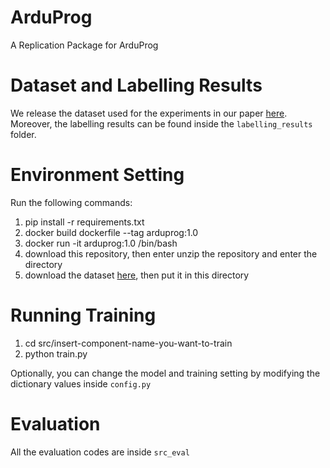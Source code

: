 # ArduProg
A Replication Package for ArduProg

# Dataset and Labelling Results
We release the dataset used for the experiments in our paper [here](https://zenodo.org/record/7256145#.Y1oiJXZByUk). Moreover, the labelling results can be found inside the `labelling_results` folder.

# Environment Setting
Run the following commands:
1. pip install -r requirements.txt
2. docker build dockerfile --tag arduprog:1.0
3. docker run -it arduprog:1.0 /bin/bash
4. download this repository, then enter unzip the repository and enter the directory
5. download the dataset [here](https://zenodo.org/record/7256145#.Y1oiJXZByUk), then put it in this directory

# Running Training
1. cd src/insert-component-name-you-want-to-train
2. python train.py

Optionally, you can change the model and training setting by modifying the dictionary values inside `config.py`

# Evaluation
All the evaluation codes are inside `src_eval`
